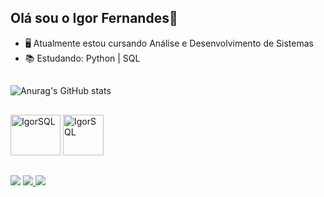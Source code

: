 ## Olá sou o Igor Fernandes👋

- 🖥️ Atualmente estou cursando Análise e Desenvolvimento de Sistemas
- 📚 Estudando: Python | SQL
##
![Anurag's GitHub stats](https://github-readme-stats.vercel.app/api?username=igoorfernandes&show_icons=true&theme=transparent)
##
<img aling="center" alt="IgorSQL" height="65" width="80" src="https://cdn.jsdelivr.net/gh/devicons/devicon/icons/postgresql/postgresql-plain-wordmark.svg" /> <img aling="center" alt="IgorSQL" height="65" src="https://cdn.jsdelivr.net/gh/devicons/devicon/icons/python/python-original-wordmark.svg" />
##
<a href = "mailto:igorfernandess731@gmail.com"><img src="https://img.shields.io/badge/-Gmail-%23333?style=for-the-badge&logo=gmail&logoColor=white" target="_blank"></a>
<a href="https://www.linkedin.com/in/igor-fernandes-ads/" target="_blank"><img src="https://img.shields.io/badge/-LinkedIn-%230077B5?style=for-the-badge&logo=linkedin&logoColor=white" target="_blank">
<a href="https://t.me/iguziin" target="_blank"><img src="https://img.shields.io/badge/Telegram-2CA5E0?style=for-the-badge&logo=telegram&logoColor=white" target="_blank">
